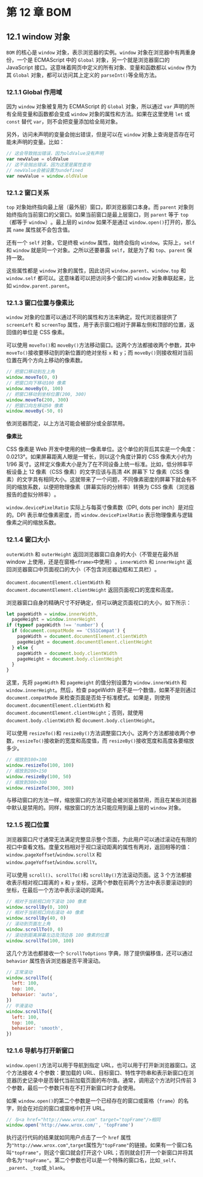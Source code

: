 # 第 12 章 BOM

## 12.1 window 对象

`BOM` 的核心是 `window` 对象，表示浏览器的实例。`window` 对象在浏览器中有两重身份，一个是 ECMAScript 中的 `Global` 对象，另一个就是浏览器窗口的 JavaScript 接口。这意味着网页中定义的所有对象、变量和函数都以 `window` 作为其 `Global` 对象，都可以访问其上定义的 `parseInt()`等全局方法。

### 12.1.1 Global 作用域

因为 `window` 对象被复用为 ECMAScript 的 `Global` 对象，所以通过 `var` 声明的所有全局变量和函数都会变成 `window` 对象的属性和方法。如果在这里使用 `let` 或 `const` 替代 `var`，则不会把变量添加给全局对象。

另外，访问未声明的变量会抛出错误，但是可以在 `window` 对象上查询是否存在可能未声明的变量。比如：

```javascript
// 这会导致抛出错误，因为oldValue没有声明
var newValue = oldValue
// 这不会抛出错误，因为这里是属性查询
// newValue会被设置为undefined
var newValue = window.oldValue
```

### 12.1.2 窗口关系

`top` 对象始终指向最上层（最外层）窗口，即浏览器窗口本身。而 `parent` 对象则始终指向当前窗口的父窗口。如果当前窗口是最上层窗口，则 `parent` 等于 `top`（都等于 `window`）​。最上层的 `window` 如果不是通过 `window.open()`打开的，那么其 `name` 属性就不会包含值。

还有一个 `self` 对象，它是终极 `window` 属性，始终会指向 `window`。实际上，`self` 和 `window` 就是同一个对象。之所以还要暴露 `self`，就是为了和 `top`、`parent` 保持一致。

这些属性都是 `window` 对象的属性，因此访问 `window.parent`、`window.top` 和 `window.self` 都可以。这意味着可以把访问多个窗口的 `window` 对象串联起来，比如 `window.parent.parent`。

### 12.1.3 窗口位置与像素比

`window` 对象的位置可以通过不同的属性和方法来确定。现代浏览器提供了 `screenLeft` 和 `screenTop` 属性，用于表示窗口相对于屏幕左侧和顶部的位置，返回值的单位是 CSS 像素。

可以使用 `moveTo()`和 `moveBy()`方法移动窗口。这两个方法都接收两个参数，其中 `moveTo()`接收要移动到的新位置的绝对坐标 `x` 和 `y`；而 `moveBy()`则接收相对当前位置在两个方向上移动的像素数。

```javascript
// 把窗口移动到左上角
window.moveTo(0, 0)
// 把窗口向下移动100 像素
window.moveBy(0, 100)
// 把窗口移动到坐标位置(200, 300)
window.moveTo(200, 300)
// 把窗口向左移动50 像素
window.moveBy(-50, 0)
```

依浏览器而定，以上方法可能会被部分或全部禁用。

**像素比**

CSS 像素是 Web 开发中使用的统一像素单位。这个单位的背后其实是一个角度：0.0213°。如果屏幕距离人眼是一臂长，则以这个角度计算的 CSS 像素大小约为 1/96 英寸。这样定义像素大小是为了在不同设备上统一标准。比如，低分辨率平板设备上 12 像素（CSS 像素）的文字应该与高清 4K 屏幕下 12 像素（CSS 像素）的文字具有相同大小。这就带来了一个问题，不同像素密度的屏幕下就会有不同的缩放系数，以便把物理像素（屏幕实际的分辨率）转换为 CSS 像素（浏览器报告的虚拟分辨率）​。

`window.devicePixelRatio` 实际上与每英寸像素数（DPI, dots per inch）是对应的。DPI 表示单位像素密度，而 `window.devicePixelRatio` 表示物理像素与逻辑像素之间的缩放系数。

### 12.1.4 窗口大小

`outerWidth` 和 `outerHeight` 返回浏览器窗口自身的大小（不管是在最外层 window 上使用，还是在窗格`<frame>`中使用）​。`innerWidth` 和 `innerHeight` 返回浏览器窗口中页面视口的大小（不包含浏览器边框和工具栏）​。

`document.documentElement.clientWidth` 和 `document.documentElement.clientHeight` 返回页面视口的宽度和高度。

浏览器窗口自身的精确尺寸不好确定，但可以确定页面视口的大小，如下所示：

```javascript
let pageWidth = window.innerWidth,
  pageHeight = window.innerHeight
if (typeof pageWidth !== 'number') {
  if (document.compatMode == 'CSS1Compat') {
    pageWidth = document.documentElement.clientWidth
    pageHeight = document.documentElement.clientHeight
  } else {
    pageWidth = document.body.clientWidth
    pageHeight = document.body.clientHeight
  }
}
```

这里，先将 `pageWidth` 和 `pageHeight` 的值分别设置为 `window.innerWidth` 和 `window.innerHeight`。然后，检查 pageWidth 是不是一个数值，如果不是则通过 `document.compatMode` 来检查页面是否处于标准模式。如果是，则使用 `document.documentElement.clientWidth` 和 `document.documentElement.clientHeight`；否则，就使用 `document.body.clientWidth` 和 `document.body.clientHeight`。

可以使用 `resizeTo()`和 `resizeBy()`方法调整窗口大小。这两个方法都接收两个参数，`resizeTo()`接收新的宽度和高度值，而 `resizeBy()`接收宽度和高度各要缩放多少。

```javascript
// 缩放到100×100
window.resizeTo(100, 100)
// 缩放到200×150
window.resizeBy(100, 50)
// 缩放到300×300
window.resizeTo(300, 300)
```

与移动窗口的方法一样，缩放窗口的方法可能会被浏览器禁用，而且在某些浏览器中默认是禁用的。同样，缩放窗口的方法只能应用到最上层的 `window` 对象。

### 12.1.5 视口位置

浏览器窗口尺寸通常无法满足完整显示整个页面，为此用户可以通过滚动在有限的视口中查看文档。度量文档相对于视口滚动距离的属性有两对，返回相等的值：`window.pageXoffset`/`window.scrollX` 和 `window.pageYoffset`/`window.scrollY`。

可以使用 `scroll()`、`scrollTo()`和 `scrollBy()`方法滚动页面。这 3 个方法都接收表示相对视口距离的 `x` 和 `y` 坐标，这两个参数在前两个方法中表示要滚动到的坐标，在最后一个方法中表示滚动的距离。

```javascript
// 相对于当前视口向下滚动 100 像素
window.scrollBy(0, 100)
// 相对于当前视口向右滚动 40 像素
window.scrollBy(40, 0)
// 滚动到页面左上角
window.scrollTo(0, 0)
// 滚动到距离屏幕左边及顶边各 100 像素的位置
window.scrollTo(100, 100)
```

这几个方法也都接收一个 `ScrollToOptions` 字典，除了提供偏移值，还可以通过 `behavior` 属性告诉浏览器是否平滑滚动。

```javascript
// 正常滚动
window.scrollTo({
  left: 100,
  top: 100,
  behavior: 'auto',
})
// 平滑滚动
window.scrollTo({
  left: 100,
  top: 100,
  behavior: 'smooth',
})
```

### 12.1.6 导航与打开新窗口

`window.open()`方法可以用于导航到指定 URL，也可以用于打开新浏览器窗口。这个方法接收 4 个参数：要加载的 URL、目标窗口、特性字符串和表示新窗口在浏览器历史记录中是否替代当前加载页面的布尔值。通常，调用这个方法时只传前 3 个参数，最后一个参数只有在不打开新窗口时才会使用。

如果 `window.open()`的第二个参数是一个已经存在的窗口或窗格（`frame`）的名字，则会在对应的窗口或窗格中打开 URL。

```javascript
// 与<a href="http://www.wrox.com" target="topFrame"/>相同
window.open('http://www.wrox.com/', 'topFrame')
```

执行这行代码的结果就如同用户点击了一个 `href` 属性为`"http://www.wrox.com"`,`target`属性为`"topFrame"`的链接。如果有一个窗口名叫`"topFrame"`，则这个窗口就会打开这个 URL；否则就会打开一个新窗口并将其命名为`"topFrame"`。第二个参数也可以是一个特殊的窗口名，比如`_self`、`_parent`、`_top`或`_blank`。
